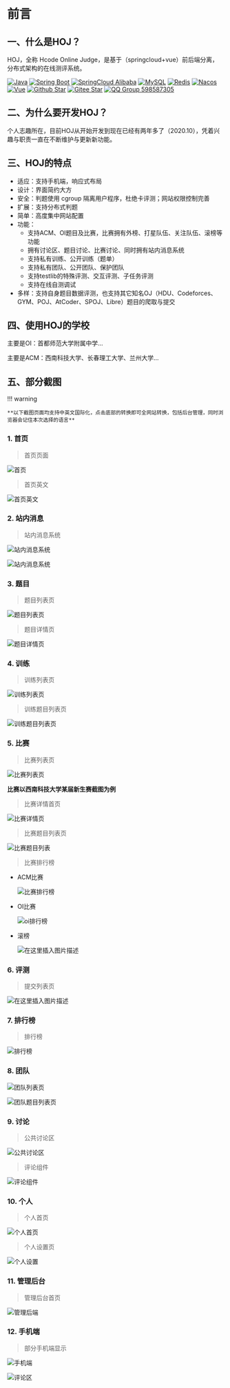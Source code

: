 # 前言

## 一、什么是HOJ？

HOJ，全称 Hcode Online Judge，是基于（springcloud+vue）前后端分离，分布式架构的在线测评系统。

[![Java](https://img.shields.io/badge/Java-1.8-informational)](http://openjdk.java.net/)
[![Spring Boot](https://img.shields.io/badge/Spring%20Boot-2.2.6.RELEASE-success)](https://spring.io/projects/spring-boot)
[![SpringCloud Alibaba](https://img.shields.io/badge/Spring%20Cloud%20Alibaba-2.2.1.RELEASE-success)](https://spring.io/projects/spring-cloud-alibaba)
[![MySQL](https://img.shields.io/badge/MySQL-8.0.19-blue)](https://www.mysql.com/)
[![Redis](https://img.shields.io/badge/Redis-5.0.9-red)](https://redis.io/)
[![Nacos](https://img.shields.io/badge/Nacos-1.4.2-%23267DF7)](https://github.com/alibaba/nacos)
[![Vue](https://img.shields.io/badge/Vue-2.6.11-success)](https://cn.vuejs.org/)
[![Github Star](https://img.shields.io/github/stars/HimitZH/HOJ?style=social)](https://github.com/HimitZH/HOJ)
[![Gitee Star](https://gitee.com/himitzh0730/hoj/badge/star.svg)](https://gitee.com/himitzh0730/hoj)
[![QQ Group 598587305](https://img.shields.io/badge/QQ%20Group-598587305-blue)](https://qm.qq.com/cgi-bin/qm/qr?k=WWGBZ5gfDiBZOcpNvM8xnZTfUq7BT4Rs&jump_from=webapi)

## 二、为什么要开发HOJ？

个人志趣所在，目前HOJ从开始开发到现在已经有两年多了（2020.10），凭着兴趣与职责一直在不断维护与更新新功能。

## 三、HOJ的特点

  - 适应：支持手机端，响应式布局
  - 设计：界面简约大方
  - 安全：判题使用 cgroup 隔离用户程序，杜绝卡评测；网站权限控制完善
  - 扩展：支持分布式判题
  - 简单：高度集中网站配置
  - 功能：
    - 支持ACM、OI题目及比赛，比赛拥有外榜、打星队伍、关注队伍、滚榜等功能
    - 拥有讨论区、题目讨论、比赛讨论、同时拥有站内消息系统
    - 支持私有训练、公开训练（题单）
    - 支持私有团队、公开团队、保护团队
    - 支持testlib的特殊评测、交互评测、子任务评测
    - 支持在线自测调试
  - 多样：支持自身题目数据评测，也支持其它知名OJ（HDU、Codeforces、GYM、POJ、AtCoder、SPOJ、Libre）题目的爬取与提交


## 四、使用HOJ的学校

主要是OI：首都师范大学附属中学...

主要是ACM：西南科技大学、长春理工大学、兰州大学...

##  五、部分截图

!!! warning

    **以下截图页面均支持中英文国际化，点击底部的转换即可全网站转换，包括后台管理，同时浏览器会记住本次选择的语言**


### 1. 首页

> 首页页面 

![首页](../../resource/img/7409e6b5def6438385ddd59589afeb83.png)



> 首页英文

![首页英文](../../resource/img/f6792ddc05f34527bdf744fa4d6d5c88.png)

### 2. 站内消息

> 站内消息系统

![站内消息系统](../../resource/img/a1a83ff01be84406954537e2ab78d999.png)



![站内消息系统](../../resource/img/513e7e37f52f48518c2fa1bf14eeea99.png)

### 3. 题目

> 题目列表页

![题目列表页](../../resource/img/0ee61f329e094592b0a0cff55d12b404.png)



> 题目详情页

![题目详情页](../../resource/img/9f872dc1974f45c389e084f0e31a5217.png)

### 4. 训练

> 训练列表页

![训练列表页](../../resource/img/58ac74824fcf4963810beea7ba1203b9.png)

> 训练题目列表页

![训练题目列表页](../../resource/img/b366a6a628984995b57a49c565a2ec47.png)

### 5.  比赛

> 比赛列表页

![比赛列表页](../../resource/img/00a0438a576d43edbab676b829a38922.png)





**比赛以西南科技大学某届新生赛截图为例**

> 比赛详情首页

![比赛详情页](../../resource/img/50026bde6dd64cd5929b38f8ecc6e72e.png)

> 比赛题目列表页

![比赛题目列表](../../resource/img/8646fc212b5c47e9b35e60634cfc8d6a.png)

> 比赛排行榜

- ACM比赛

  ![比赛排行榜](../../resource/img/c50140e3b73d482d82ca6f13f47aa080.png)



- OI比赛

  ![oi排行榜](../../resource/img/67f6262854bb44efa70c374f1f156166.png)




- 滚榜

  ![在这里插入图片描述](../../resource/img/8f8258babd3f43f78802144e7ecf18fe.png)



### 6. 评测

> 提交列表页

![在这里插入图片描述](../../resource/img/20210609213021223.png)

### 7. 排行榜

> 排行榜

![排行榜](../../resource/img/407ad16361f34b44a282b07af68825e0.png)

### 8. 团队

![团队列表页](../../resource/img/7988504326c843ef94e937a2b4f32f03.png)

![团队题目列表页](../../resource/img/2c05e44f5a464381b9a357aff37b0086.png)



### 9. 讨论

> 公共讨论区

![公共讨论区](../../resource/img/20210513134216723.png)



> 评论组件

![评论组件](../../resource/img/20210513142826730.png)

### 10. 个人

> 个人首页

![个人首页](../../resource/img/7d3e99dbc6fe4739a0720fcc019b2b6e.png)



> 个人设置页

![个人设置](../../resource/img/971566eeac674d388b9f5d6064286e14.png)



### 11. 管理后台

> 管理后台首页

![管理后端](../../resource/img/9b9674c0f30a441bb200a32756f24d2c.png)



### 12. 手机端

> 部分手机端显示

![手机端](../../resource/img/c7b3648217af4899bedf7f7d804968ba.png)



![评论区](../../resource/img/20210509233845230.png)